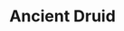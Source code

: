 ---
title: "Ancient Druid"
canonical: "skill/druid-x"
lists:
    - essence-creature-loresheets
tier: 4
osp_cost: 40
prerequisites: ["druid-x/3"]
replacement: true
ladder: "druid"
---